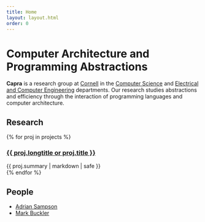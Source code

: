 ```yaml
---
title: Home
layout: layout.html
order: 0
---
```

# Computer Architecture and Programming Abstractions

**Capra** is a research group at [Cornell][] in the [Computer Science][cs] and [Electrical and Computer Engineering][ece] departments.
Our research studies abstractions and efficiency through the interaction of programming languages and computer architecture.

[ece]: http://www.ece.cornell.edu
[cs]: http://www.cs.cornell.edu
[cornell]: http://www.cornell.edu

## Research

{% for proj in projects %}
<div class="project">
  <h3><a href="{{ proj.link }}">{{ proj.longtitle or proj.title }}</a></h3>
  {{ proj.summary | markdown | safe }}
</div>
{% endfor %}

## People

* [Adrian Sampson][adrian]
* [Mark Buckler][mark]

[mark]: http://www.markbuckler.com
[adrian]: http://www.cs.cornell.edu/~asampson
